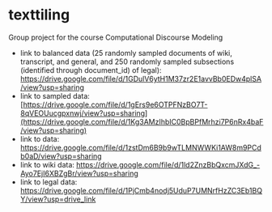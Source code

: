 # texttiling
Group project for the course Computational Discourse Modeling

- link to balanced data (25 randomly sampled documents of wiki, transcript, and general, and 250 randomly sampled subsections (identified through document_id) of legal): https://drive.google.com/file/d/1GDulV6ytH1M37zr2E1avvBb0EDw4plSA/view?usp=sharing 
- link to sampled data: [https://drive.google.com/file/d/1gErs9e6OTPFNzBO7T-8qVEOUucgpxnwj/view?usp=sharing](https://drive.google.com/file/d/1Kg3AMzIhbIC0BpBPfMrhzi7P6nRx4baF/view?usp=sharing)
- link to data: https://drive.google.com/file/d/1zstDm6B9b9wTLMNWWKi1AW8m9PCdb0aD/view?usp=sharing
- link to wiki data: https://drive.google.com/file/d/1ld2ZnzBbQxcmJXdG_-Ayo7EjI6XBZgBr/view?usp=sharing
- link to legal data: https://drive.google.com/file/d/1PjCmb4nodj5UduP7UMNrfHzZC3Eb1BQY/view?usp=drive_link
